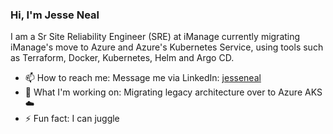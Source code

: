 ### Hi, I'm Jesse Neal

I am a Sr Site Reliability Engineer (SRE) at iManage currently migrating iManage's move to Azure and Azure's Kubernetes Service, using tools such as Terraform, Docker, Kubernetes, Helm and Argo CD.

* 📫 How to reach me: Message me via LinkedIn: [jesseneal](https://www.linkedin.com/in/jesseneal/) 
* 🔨 What I'm working on: Migrating legacy architecture over to Azure AKS ☁️
* ⚡ Fun fact: I can juggle
<!--
**jesseneal/jesseneal** is a ✨ _special_ ✨ repository because its `README.md` (this file) appears on your GitHub profile.

Here are some ideas to get you started:

- 🔭 I’m currently working on ...
- 🌱 I’m currently learning ...
- 👯 I’m looking to collaborate on ...
- 🤔 I’m looking for help with ...
- 💬 Ask me about ...
- 📫 How to reach me: ...
- 😄 Pronouns: ...
- ⚡ Fun fact: ...
-->
